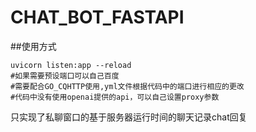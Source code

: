 # CHAT_BOT_FASTAPI
##使用方式
```shell
uvicorn listen:app --reload
#如果需要预设端口可以自己百度
#需要配合GO_CQHTTP使用,yml文件根据代码中的端口进行相应的更改
#代码中没有使用openai提供的api，可以自己设置proxy参数
```
只实现了私聊窗口的基于服务器运行时间的聊天记录chat回复
